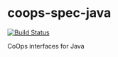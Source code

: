 coops-spec-java
===============
[![Build Status](https://travis-ci.org/foyt/coops-spec-java.svg?branch=master)](https://travis-ci.org/foyt/coops-spec-java)

CoOps interfaces for Java
